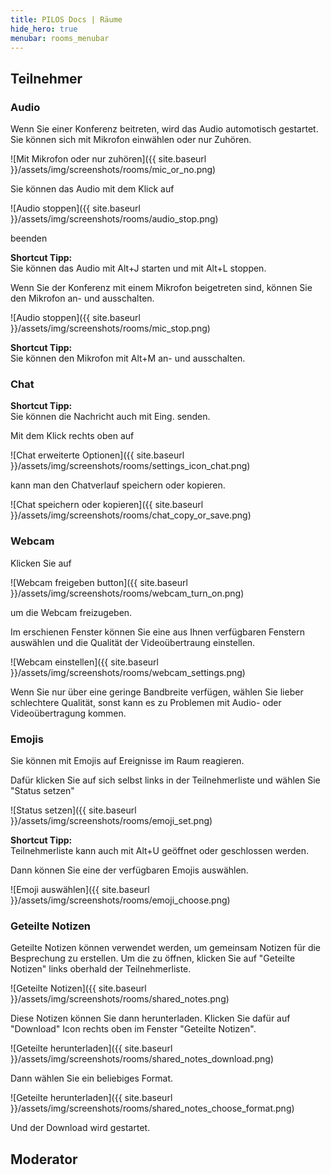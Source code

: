 ```yaml
---
title: PILOS Docs | Räume
hide_hero: true
menubar: rooms_menubar
---
```


## Teilnehmer

### Audio

Wenn Sie einer Konferenz beitreten, wird das Audio automotisch gestartet.
Sie können sich mit Mikrofon einwählen oder nur Zuhören.

![Mit Mikrofon oder nur zuhören]({{ site.baseurl }}/assets/img/screenshots/rooms/mic_or_no.png)

Sie können das Audio mit dem Klick auf 

![Audio stoppen]({{ site.baseurl }}/assets/img/screenshots/rooms/audio_stop.png)

beenden

<div class="notification is-primary is-light">
  <strong>Shortcut Tipp:</strong> <br/>
  Sie können das Audio mit <span class="tag is-warning is-medium">Alt+J</span> starten und mit <span class="tag is-warning is-medium">Alt+L</span> stoppen.
</div>

Wenn Sie der Konferenz mit einem Mikrofon beigetreten sind, können Sie den Mikrofon an- und ausschalten.

![Audio stoppen]({{ site.baseurl }}/assets/img/screenshots/rooms/mic_stop.png)

<div class="notification is-primary is-light">
  <strong>Shortcut Tipp:</strong> <br/>
  Sie können den Mikrofon mit <span class="tag is-warning is-medium">Alt+M</span>  an- und ausschalten.
</div>

### Chat
<div class="notification is-primary">
  <strong>Shortcut Tipp:</strong> <br/>
  Sie können die Nachricht auch mit <span class="tag is-warning is-medium">Eing.</span>  senden.
</div>

Mit dem Klick rechts oben auf 

![Chat erweiterte Optionen]({{ site.baseurl }}/assets/img/screenshots/rooms/settings_icon_chat.png) 

kann man
den Chatverlauf speichern oder kopieren.

![Chat speichern oder kopieren]({{ site.baseurl }}/assets/img/screenshots/rooms/chat_copy_or_save.png) 


### Webcam
Klicken Sie auf

![Webcam freigeben button]({{ site.baseurl }}/assets/img/screenshots/rooms/webcam_turn_on.png)

um die Webcam freizugeben.

Im erschienen Fenster können Sie eine aus Ihnen verfügbaren Fenstern auswählen und die Qualität der Videoübertraung einstellen.

![Webcam einstellen]({{ site.baseurl }}/assets/img/screenshots/rooms/webcam_settings.png)

<div class="notification is-info">
  Wenn Sie nur über eine geringe Bandbreite verfügen, wählen Sie lieber schlechtere Qualität, sonst kann es zu Problemen mit Audio- oder Videoübertragung kommen.
</div>

### Emojis

Sie können mit Emojis auf Ereignisse im Raum reagieren.

Dafür klicken Sie auf sich selbst links in der Teilnehmerliste und wählen Sie "Status setzen"

![Status setzen]({{ site.baseurl }}/assets/img/screenshots/rooms/emoji_set.png)

<div class="notification is-primary">
  <strong>Shortcut Tipp:</strong> <br/>
  Teilnehmerliste kann auch mit <span class="tag is-warning is-medium">Alt+U</span> geöffnet oder geschlossen werden.
</div>

Dann können Sie eine der verfügbaren Emojis auswählen.

![Emoji auswählen]({{ site.baseurl }}/assets/img/screenshots/rooms/emoji_choose.png)

### Geteilte Notizen

Geteilte Notizen können verwendet werden, um gemeinsam Notizen für die Besprechung zu erstellen. Um die zu öffnen, klicken Sie auf "Geteilte Notizen" links oberhald der Teilnehmerliste.

![Geteilte Notizen]({{ site.baseurl }}/assets/img/screenshots/rooms/shared_notes.png)


Diese Notizen können Sie dann herunterladen. Klicken Sie dafür auf "Download" Icon rechts oben im Fenster "Geteilte Notizen". 

![Geteilte herunterladen]({{ site.baseurl }}/assets/img/screenshots/rooms/shared_notes_download.png)

Dann wählen Sie ein beliebiges Format.

![Geteilte herunterladen]({{ site.baseurl }}/assets/img/screenshots/rooms/shared_notes_choose_format.png)

Und der Download wird gestartet.

## Moderator

